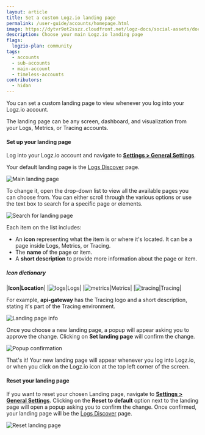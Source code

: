 ```yaml
---
layout: article
title: Set a custom Logz.io landing page
permalink: /user-guide/accounts/homepage.html
image: https://dytvr9ot2sszz.cloudfront.net/logz-docs/social-assets/docs-social.jpg
description: Choose your main Logz.io landing page
flags:
  logzio-plan: community
tags:
  - accounts
  - sub-accounts
  - main-account
  - timeless-accounts
contributors:
  - hidan
---
```


You can set a custom landing page to view whenever you log into your Logz.io account.

The landing page can be any screen, dashboard, and visualization from your Logs, Metrics, or Tracing accounts.

#### Set up your landing page

Log into your Logz.io account and navigate to **[Settings > General Settings](https://app.logz.io/#/dashboard/settings/general)**. 

Your default landing page is the [Logs Discover](https://app.logz.io/#/dashboard/kibana) page. 

![Main landing page](https://dytvr9ot2sszz.cloudfront.net/logz-docs/accounts/landing-page/main-landing-page.png)

To change it, open the drop-down list to view all the available pages you can choose from. You can either scroll through the various options or use the text box to search for a specific page or elements.

![Search for landing page](https://dytvr9ot2sszz.cloudfront.net/logz-docs/accounts/landing-page/choose-landing-page.png)

Each item on the list includes:

* An **icon** representing what the item is or where it's located. It can be a page inside Logs, Metrics, or Tracing.
* The **name** of the page or item.
* A **short description** to provide more information about the page or item.

##### Icon dictionary

|**Icon**|**Location**|
|![logs](https://dytvr9ot2sszz.cloudfront.net/logz-docs/accounts/landing-page/logs.svg)|Logs|
|![metrics](https://dytvr9ot2sszz.cloudfront.net/logz-docs/accounts/landing-page/metrics.svg)|Metrics|
|![tracing](https://dytvr9ot2sszz.cloudfront.net/logz-docs/accounts/landing-page/tracing.svg)|Tracing|

For example, **api-gateway** has the Tracing logo and a short description, stating it's part of the Tracing environment.

![Landing page info](https://dytvr9ot2sszz.cloudfront.net/logz-docs/accounts/landing-page/api-gateway.png)

Once you choose a new landing page, a popup will appear asking you to approve the change. Clicking on **Set landing page** will confirm the change.

![Popup confirmation](https://dytvr9ot2sszz.cloudfront.net/logz-docs/accounts/landing-page/set-page-popup.png)

That's it! Your new landing page will appear whenever you log into Logz.io, or when you click on the Logz.io icon at the top left corner of the screen.

#### Reset your landing page

If you want to reset your chosen Landing page, navigate to **[Settings > General Settings](https://app.logz.io/#/dashboard/settings/general)**. Clicking on the **Reset to default** option next to the landing page will open a popup asking you to confirm the change. Once confirmed, your landing page will be the [Logs Discover](https://app.logz.io/#/dashboard/kibana) page.

![Reset landing page](https://dytvr9ot2sszz.cloudfront.net/logz-docs/accounts/landing-page/restore-to-default.png)
